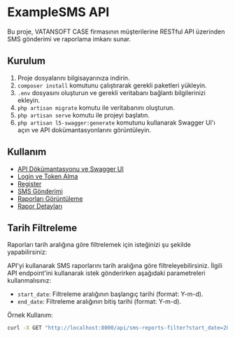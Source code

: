 # ExampleSMS API

Bu proje, VATANSOFT CASE firmasının müşterilerine RESTful API üzerinden SMS gönderimi ve raporlama imkanı sunar.

## Kurulum

1. Proje dosyalarını bilgisayarınıza indirin.
2. `composer install` komutunu çalıştırarak gerekli paketleri yükleyin.
3. `.env` dosyasını oluşturun ve gerekli veritabanı bağlantı bilgilerinizi ekleyin.
4. `php artisan migrate` komutu ile veritabanını oluşturun.
5. `php artisan serve` komutu ile projeyi başlatın.
6. `php artisan l5-swagger:generate` komutunu kullanarak Swagger UI'ı açın ve API dokümantasyonlarını görüntüleyin.

## Kullanım

- [API Dökümantasyonu ve Swagger UI](http://localhost:8000/api/documentation)
- [Login ve Token Alma](http://localhost:8000/api/login)
- [Register](http://localhost:8000/api/register)
- [SMS Gönderimi](http://localhost:8000/api/send-sms)
- [Raporları Görüntüleme](http://localhost:8000/api/sms-reports)
- [Rapor Detayları](http://localhost:8000/api/sms-reports/{id})

## Tarih Filtreleme

Raporları tarih aralığına göre filtrelemek için isteğinizi şu şekilde yapabilirsiniz:

API'yi kullanarak SMS raporlarını tarih aralığına göre filtreleyebilirsiniz. İlgili API endpoint'ini kullanarak istek gönderirken aşağıdaki parametreleri kullanmalısınız:

- `start_date`: Filtreleme aralığının başlangıç tarihi (format: Y-m-d).
- `end_date`: Filtreleme aralığının bitiş tarihi (format: Y-m-d).

Örnek Kullanım:

```bash
curl -X GET "http://localhost:8000/api/sms-reports-filter?start_date=2024-01-01&end_date=2024-01-10" -H "Authorization: Bearer {token}"

